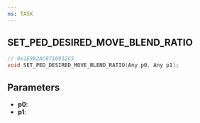 ```yaml
---
ns: TASK
---
```

## SET_PED_DESIRED_MOVE_BLEND_RATIO

```c
// 0x1E982AC8716912C5
void SET_PED_DESIRED_MOVE_BLEND_RATIO(Any p0, Any p1);
```

## Parameters
* **p0**:
* **p1**:
